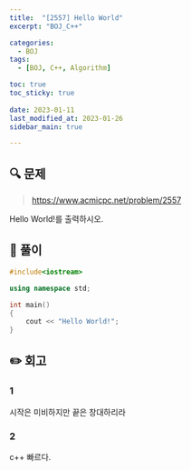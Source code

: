 ```yaml
---
title:  "[2557] Hello World"
excerpt: "BOJ_C++"

categories:
  - BOJ
tags:
  - [BOJ, C++, Algorithm]

toc: true
toc_sticky: true
 
date: 2023-01-11
last_modified_at: 2023-01-26
sidebar_main: true

---
```

<!--
문제 🔍
풀이 🎯 ⭕ ❌
주의할 점 🚨
짚고갈 점 ✏️
기타 🔥🌝🪐🔔
-->
## 🔍 문제
> <https://www.acmicpc.net/problem/2557>
<div class="notice" markdown="1">
Hello World!를 출력하시오.
</div>

## 🎯 풀이
```cpp
#include<iostream>

using namespace std;

int main()
{
    cout << "Hello World!";
}
```

## ✏️ 회고
### 1
시작은 미비하지만 끝은 창대하리라
### 2
c++ 빠르다.